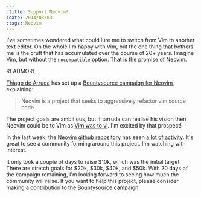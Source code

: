```yaml
--- 
:title: Support Neovim!
:date: 2014/03/03
:tags: Neovim
---
```


I've sometimes wondered what could lure me to switch from Vim to another text editor.
On the whole I'm happy with Vim, but the one thing that bothers me is the cruft that has accumulated over the course of 20+ years.
Imagine Vim, but without [the `nocompatible` option][nocp].
That is the promise of [Neovim][].

[nocp]: http://vimdoc.sourceforge.net/htmldoc/options.html#'nocp'
[Neovim]: https://github.com/neovim/neovim


READMORE

[Thiago de Arruda][tarruda] has set up a [Bountysource campaign for Neovim][bounty], explaining:

> Neovim is a project that seeks to aggressively refactor vim source code

The project goals are ambitious, but if tarruda can realise his vision then Neovim could be to Vim as [Vim was to vi][vi].
I'm excited by that prospect!

In the last week, the [Neovim github repository][github] has seen [a lot of activity][pulse].
It's great to see a community forming around this project.
I'm watching with interest.

It only took a couple of days to raise $10k, which was the initial target.
There are stretch goals for $20k, $30k, $40k, and $50k.
With 20 days of the campaign remaining, I'm looking forward to seeing how much the community will raise.
If you want to help this project, please consider making a contribution to the Bountysource campaign.

[bounty]: https://www.bountysource.com/fundraisers/539-neovim-first-iteration
[tarruda]: https://github.com/tarruda
[vi]: http://vimdoc.sourceforge.net/htmldoc/vi_diff.html#vim-additions
[github]: https://github.com/neovim/neovim
[pulse]: https://github.com/neovim/neovim/pulse
